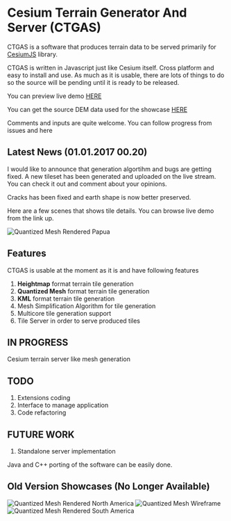 # Cesium Terrain Generator And Server (CTGAS)
CTGAS is a software that produces terrain data to be served primarily for [CesiumJS](cesiumjs.org) library.

CTGAS is written in Javascript just like Cesium itself. Cross platform and easy to install and use. 
As much as it is usable, there are lots of things to do so the source will be pending until it is ready to be released.

You can preview live demo [HERE](http://51.254.219.77/) 

You can get the source DEM data used for the showcase [HERE](http://naturalearth.springercarto.com/ne3_data/dem_large.zip)

Comments and inputs are quite welcome. You can follow progress from issues and here

## Latest News (01.01.2017 00.20)
I would like to announce that generation algortihm and bugs are getting fixed. A new tileset has been generated and uploaded on the live stream. You can check it out and comment about your opinions.

Cracks has been fixed and earth shape is now better preserved.


Here are a few scenes that shows tile details. You can browse live demo from the link up.

![Quantized Mesh Rendered Papua](https://dl.dropboxusercontent.com/s/f9dvgh7nwjpms60/6.png?dl=0)

## Features

CTGAS is usable at the moment as it is and have following features

1. **Heightmap** format terrain tile generation
2. **Quantized Mesh** format terrain tile generation
3. **KML** format terrain tile generation
4. Mesh Simplification Algorithm for tile generation
5. Multicore tile generation support
6. Tile Server in order to serve produced tiles

## IN PROGRESS
 Cesium terrain server like mesh generation
## TODO
1. Extensions coding
2. Interface to manage application
3. Code refactoring


## FUTURE WORK
1. Standalone server implementation

 Java and C++ porting of the software can be easily done. 
 
## Old Version Showcases (No Longer Available)

![Quantized Mesh Rendered North America](https://dl.dropboxusercontent.com/s/qtuosbpvoxysghj/1.png?dl=0)
![Quantized Mesh Wireframe](https://dl.dropboxusercontent.com/s/i9i7996xu5fg28s/2.png?dl=0)
![Quantized Mesh Rendered South America](https://dl.dropboxusercontent.com/s/q8sy0retoobducb/3.png?dl=0)

